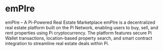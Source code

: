 # emPIre
emPIre – A Pi-Powered Real Estate Marketplace emPIre is a decentralized real estate platform built on the Pi Network, enabling users to buy, sell, and rent properties using Pi cryptocurrency. The platform features secure Pi Wallet transactions, location-based property search, and smart contract integration to streamline real estate deals within Pi.

